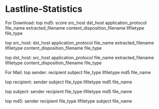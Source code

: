 # Lastline-Statistics

For Download:
top md5:
    score
    src_host
    dst_host
    application_protocol
    file_name
    extracted_filename
    content_disposition_filename
    llfiletype
    file_type
    
top src_host:
    dst_host
    application_protocol
    file_name
    extracted_filename
    llfiletype
    content_disposition_filename
    file_type
    
top dst_host:
    src_host
    application_protocol
    file_name
    extracted_filename
    llfiletype
    content_disposition_filename
    file_type
    
For Mail:
top sender:
    recipient
    subject
    file_type
    llfiletype
    md5
    file_name

top recipient:
    sender
    subject
    file_type
    llfiletype
    md5
    file_name

top subject:
    sender
    recipient
    file_type
    llfiletype
    md5
    file_name

top md5:
    sender
    recipient
    file_type
    llfiletype
    subject
    file_name    
